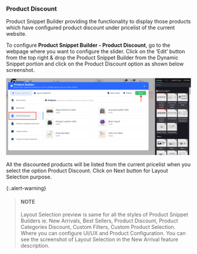 
### Product Discount



Product Snippet Builder providing the functionality to display those products which have configured product discount under pricelist of the current website.


To configure **Product Snippet Builder - Product Discount**, go to the webpage where you want to configure the slider. Click on the ‘Edit’ button from the top right & drop the Product Snippet Builder from the Dynamic Snippet portion and click on the Product Discount option as shown below screenshot.


![](./images/27-3-1.png)


All the discounted products will be listed from the current pricelist when you select the option Product Discount. Click on Next button for Layout Selection purpose.



{:.alert-warning} 
> 
> #### NOTE
> 
> Layout Selection preview is same for all the styles of Product Snippet Builders ie. New Arrivals, Best Sellers, Product Discount, Product Categories Discount, Custom Filters, Custom Product Selection. Where you can configure UI/UX and Product Configuration. You can see the screenshot of Layout Selection in the New Arrival feature description.
> 
> 
> 



